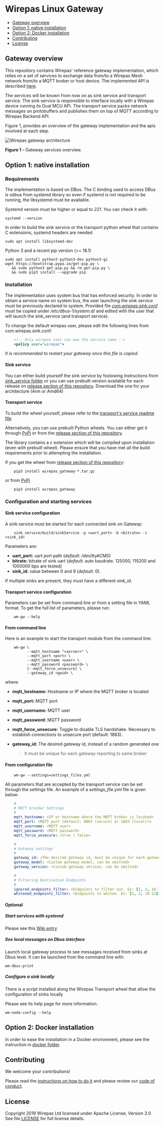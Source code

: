 # Wirepas Linux Gateway

<!-- MarkdownTOC levels="1,2" autolink="true"  -->

- [Gateway overview](#gateway-overview)
- [Option 1: native installation](#option-1-native-installation)
- [Option 2: Docker installation](#option-2-docker-installation)
- [Contributing](#contributing)
- [License](#license)

<!-- /MarkdownTOC -->

## Gateway overview 

This repository contains Wirepas' reference gateway implementation, which
relies on a set of services to exchange data from/to a Wirepas Mesh network
from/to a MQTT broker or host device. The implemented API is described
[here][wirepas_gateway_to_backend_api].

The services will be known from now on as sink service and transport service.
The sink service is responsible to interface locally with a Wirepas device
running its Dual MCU API. The transport service packs network
messages on protobuffers and publishes them on top of MQTT according to
Wirepas Backend API.

Figure 1, provides an overview of the gateway implementation and the
apis involved at each step.

![Wirepas gateway architecture][here_img_overview]

**Figure 1 -** Gateway services overview.

## Option 1: native installation

### Requirements

The implementation is based on DBus. The C binding used to access DBus is sdbus
from systemd library so even if systemd is not required to be running, the
libsystemd must be available.

Systemd version must be higher or equal to *221*. You can check it with:

```shell
systemd --version
```

In order to build the sink service or the transport python wheel that contains C extensions, systemd headers are needed

```shell
sudo apt install libsystemd-dev
```

Python 3 and a recent pip version (>= 18.1)

```shell
sudo apt install python3 python3-dev python3-gi
wget https://bootstrap.pypa.io/get-pip.py \
   && sudo python3 get-pip.py && rm get-pip.py \
   && sudo pip3 install --upgrade pip
```

### Installation

The implementation uses system bus that has enforced security.
In order to obtain a service name on system bus, the user launching the sink
service must be previously declared to system.
Provided file [*com.wirepas.sink.conf*](sink_service/com.wirepas.sink.conf)
must be copied under */etc/dbus-1/system.d/* and edited with the user that will
launch the sink_service (and transport service).

To change the default wirepas user, please edit the following lines
from com.wirepas.sink.conf:

```xml
    <!-- Only wirepas user can own the service name -->
    <policy user="wirepas">
```

*It is recommended to restart your gateway once this file is copied.*

#### Sink service

You can either build yourself the sink service by foolowing instructions from [sink_service folder](sink_service)
or you can use prebuilt version available for each release on [release section of this repository][here_releases].
Download the one for your architecture (Arm or Amd64)

#### Transport service

To build the wheel yourself, please refer to the
[transport's service readme file][here_transport_readme].

Alternatively, you can use prebuilt Python wheels.
You can either get it through [PyPi][wirepas_gateway_pypi] or from the
[release section of this repository][here_releases].

The library contains a c extension which will be compiled upon installation (even with prebuilt wheel).
Please ensure that you have met all the build requirements prior to
attempting the installation.

If you get the wheel from [release section of this repository][here_releases]:

```shell
    pip3 install wirepas_gateway-*.tar.gz
```

or from [PyPi][wirepas_gateway_pypi]

```shell
    pip3 install wirepas_gateway
```

### Configuration and starting services

#### Sink service configuration

A sink service must be started for each connected sink on Gateway:

```shell
    sink_service/build/sinkService -p <uart_port> -b <bitrate> -i <sink_id>
```

Parameters are:

-   **uart_port:** uart port path (*default:* /dev/ttyACM0)
-   **bitrate:** bitrate of sink uart (*default:* auto baudrate. 125000, 115200 and 1000000 bps are tested)
-   **sink_id:** value between 0 and 9 (*default:* 0).

If multiple sinks are present, they must have a different *sink_id*.

#### Transport service configuration

Parameters can be set from command line or from a setting file in YAML format.
To get the full list of parameters, please run:

```shell
    wm-gw --help
```

#### From command line

Here is an example to start the transport module from the command line:

```shell
    wm-gw \
          --mqtt_hostname "<server>" \
          --mqtt_port <port> \
          --mqtt_username <user> \
          --mqtt_password <password> \
          [--mqtt_force_unsecure] \
          --gateway_id <gwid> \
```

where:

-   **mqtt_hostname:** Hostname or IP where the MQTT broker is located

-   **mqtt_port:** MQTT port

-   **mqtt_username:** MQTT user

-   **mqtt_password:** MQTT password

-   **mqtt_force_unsecure:** Toggle to disable TLS handshake.
Necessary to establish connections to unsecure port (default: 1883).

-   **gateway_id:** The desired gateway id, instead of a random generated one

    > It must be unique for each gateway reporting to same broker

#### From configuration file

```shell
    wm-gw --settings=settings_files.yml
```

All parameters that are accepted by the transport service can be set
through the settings file. An example of a *settings_file.yml*
file is given below:

```yaml
    #
    # MQTT brocker Settings
    #
    mqtt_hostname: <IP or hostname where the MQTT broker is located>
    mqtt_port: <MQTT port (default: 8883 (secure) or 1883 (local))>
    mqtt_username: <MQTT user>
    mqtt_password: <MQTT password>
    mqtt_force_unsecure: <true | false>

    #
    # Gateway settings
    #
    gateway_id: <The desired gateway id, must be unique for each gateway>
    gateway_model: <Custom gateway model, can be omitted>
    gateway_version: <Custom gateway version, can be omitted>

    #
    # Filtering Destination Endpoints
    #
    ignored_endpoints_filter: <Endpoints to filter out. Ex: [1, 2, 10-12]>
    whitened_endpoints_filter: <Endpoints to whiten. Ex: [1, 2, 10-12]>
```

#### Optional

##### Start services with systemd

Please see this [Wiki entry][here wiki systemd]

##### See local messages on Dbus interface

Launch local gateway process to see messages received from sinks at Dbus
level. It can be launched from the command line with:

```shell
wm-dbus-print
```

##### Configure a sink locally

There is a script installed along the Wirepas Transport wheel that allow the configuration of sinks locally

Please see its help page for more information.

```shell
wm-node-config --help
```

## Option 2: Docker installation

In order to ease the installation in a Docker environment, please see the instruction in [docker folder](docker).

## Contributing

We welcome your contributions!

Please read the [instructions on how to do it][here_contribution]
and please review our [code of conduct][here_code_of_conduct].

## License

Copyright 2019 Wirepas Ltd licensed under Apache License, Version 2.0 See file
[LICENSE][here_license] for full license details.

[here_contribution]: CONTRIBUTING.md
[here_code_of_conduct]: CODE_OF_CONDUCT.md
[here_license]: LICENSE
[here_img_overview]: img/wm-gateway-overview.png?raw=true
[here_releases]: https://github.com/wirepas/gateway/releases
[here_dbus_manifest]: sink_service/com.wirepas.sink.conf
[here_transport_readme]: python_transport/README.md
[here wiki systemd]: https://github.com/wirepas/gateway/wiki/How-to-start-a-native-gateway-with-systemd

[wirepas_backend_apis]: https://github.com/wirepas/backend-client
[wirepas_gateway_to_backend_api]: https://github.com/wirepas/backend-apis/blob/master/gateway_to_backend/README.md
[wirepas_gateway_pypi]: https://pypi.org/project/wirepas-gateway

[dockerhub_wirepas]: https://hub.docker.com/r/wirepas/gateway

